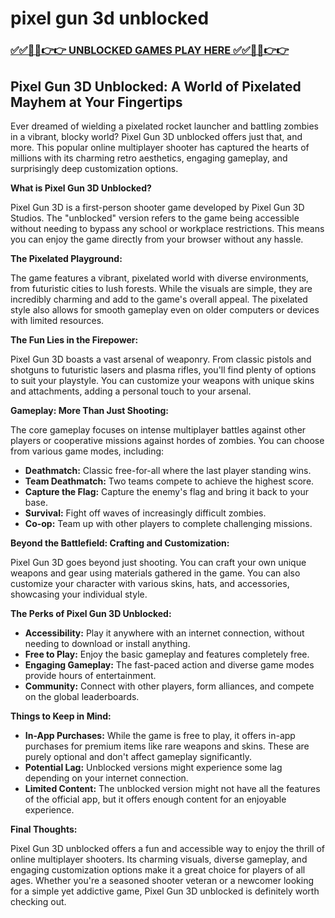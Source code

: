 # pixel gun 3d unblocked

### [✅✅🔴🔴👉👉 UNBLOCKED GAMES PLAY HERE ✅✅🔴🔴👉👉](https://topstoryindia.com)

## Pixel Gun 3D Unblocked: A World of Pixelated Mayhem at Your Fingertips

Ever dreamed of wielding a pixelated rocket launcher and battling zombies in a vibrant, blocky world? Pixel Gun 3D unblocked offers just that, and more. This popular online multiplayer shooter has captured the hearts of millions with its charming retro aesthetics, engaging gameplay, and surprisingly deep customization options.  

**What is Pixel Gun 3D Unblocked?**

Pixel Gun 3D is a first-person shooter game developed by Pixel Gun 3D Studios. The "unblocked" version refers to the game being accessible without needing to bypass any school or workplace restrictions.  This means you can enjoy the game directly from your browser without any hassle. 

**The Pixelated Playground:**

The game features a vibrant, pixelated world with diverse environments, from futuristic cities to lush forests.  While the visuals are simple, they are incredibly charming and add to the game's overall appeal. The pixelated style also allows for smooth gameplay even on older computers or devices with limited resources. 

**The Fun Lies in the Firepower:**

Pixel Gun 3D boasts a vast arsenal of weaponry. From classic pistols and shotguns to futuristic lasers and plasma rifles, you'll find plenty of options to suit your playstyle. You can customize your weapons with unique skins and attachments, adding a personal touch to your arsenal.

**Gameplay: More Than Just Shooting:**

The core gameplay focuses on intense multiplayer battles against other players or cooperative missions against hordes of zombies. You can choose from various game modes, including:

* **Deathmatch:** Classic free-for-all where the last player standing wins.
* **Team Deathmatch:** Two teams compete to achieve the highest score.
* **Capture the Flag:** Capture the enemy's flag and bring it back to your base.
* **Survival:**  Fight off waves of increasingly difficult zombies.
* **Co-op:** Team up with other players to complete challenging missions.

**Beyond the Battlefield: Crafting and Customization:**

Pixel Gun 3D goes beyond just shooting. You can craft your own unique weapons and gear using materials gathered in the game. You can also customize your character with various skins, hats, and accessories, showcasing your individual style.

**The Perks of Pixel Gun 3D Unblocked:**

* **Accessibility:** Play it anywhere with an internet connection, without needing to download or install anything.
* **Free to Play:** Enjoy the basic gameplay and features completely free.
* **Engaging Gameplay:** The fast-paced action and diverse game modes provide hours of entertainment.
* **Community:** Connect with other players, form alliances, and compete on the global leaderboards.

**Things to Keep in Mind:**

* **In-App Purchases:** While the game is free to play, it offers in-app purchases for premium items like rare weapons and skins. These are purely optional and don't affect gameplay significantly.
* **Potential Lag:** Unblocked versions might experience some lag depending on your internet connection.
* **Limited Content:** The unblocked version might not have all the features of the official app, but it offers enough content for an enjoyable experience.

**Final Thoughts:**

Pixel Gun 3D unblocked offers a fun and accessible way to enjoy the thrill of online multiplayer shooters. Its charming visuals, diverse gameplay, and engaging customization options make it a great choice for players of all ages. Whether you're a seasoned shooter veteran or a newcomer looking for a simple yet addictive game, Pixel Gun 3D unblocked is definitely worth checking out. 
